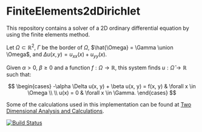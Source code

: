 # FiniteElements2dDirichlet

This repository contains a solver of a 2D ordinary differential equation by using the finite elements method.

Let $\Omega \subset \mathbb{R}^2$, $\Gamma$ be the border of $\Omega$, $\hat{\Omega} = \Gamma \union \Omega$, and $\Delta u(x,y) = u_{xx}(x) + u_{yy}(x)$.

Given $\alpha > 0$, $\beta \geq 0$ and a function $f : \Omega \to \mathbb{R}$, this system finds $u : \hat{\Omega} \to \mathbb{R}$ such that:

$$
\begin{cases}
  -\alpha \Delta u(x, y) + \beta u(x, y) = f(x, y) & \forall x \in \Omega \\
  \\
  u(x) = 0 & \forall x \in \Gamma.
\end{cases}
$$

Some of the calculations used in this implementation can be found at [Two Dimensional Analysis and Calculations](https://github.com/joaovictorlopezpereira/Finite-Elements-Method/blob/main/Analysis%20and%20Calculations/two-dim.pdf).


[![Build Status](https://github.com/joaovictorlopezpereira/FiniteElements2dDirichlet.jl/actions/workflows/CI.yml/badge.svg?branch=master)](https://github.com/joaovictorlopezpereira/FiniteElements2dDirichlet.jl/actions/workflows/CI.yml?query=branch%3Amaster)
